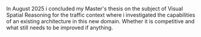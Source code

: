 In August 2025 i concluded my Master's thesis on the subject of Visual Spatial Reasoning for the traffic context where i investigated the capabilities of an existing architecture in this new domain. Whether it is competitive and what still needs to be improved if anything. 
